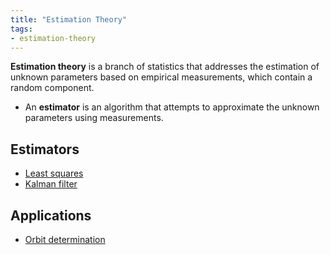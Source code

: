 ```yaml
---
title: "Estimation Theory"
tags:
- estimation-theory
---
```


**Estimation theory** is a branch of statistics that addresses the estimation of
unknown parameters based on empirical measurements, which contain a random
component.

- An **estimator** is an algorithm that attempts to approximate the unknown
  parameters using measurements.

## Estimators 

- [Least squares](public/least-squares.md)
- [Kalman filter](public/kalman-filter.md)

## Applications

- [Orbit determination](public/orbit-determination.md)
